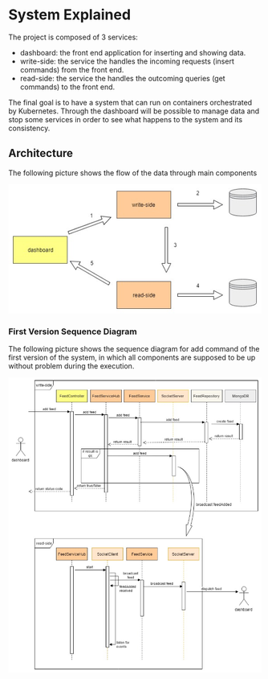# System Explained

The project is composed of 3 services:

- dashboard: the front end application for inserting and showing data.
- write-side: the service the handles the incoming requests (insert commands) from the front end.
- read-side: the service the handles the outcoming queries (get commands) to the front end.

The final goal is to have a system that can run on containers orchestrated by Kubernetes.
Through the dashboard will be possible to manage data and stop some services in order to see what happens to the system and its consistency.

## Architecture

The following picture shows the flow of the data through main components

![architecture](assets/images/architecture.jpg)

### First Version Sequence Diagram

The following picture shows the sequence diagram for add command of the first version of the system, in which all components are supposed to be up without problem during the execution.

![v1sequencediagram](assets/images/first_version_sequence_diagram.jpg)